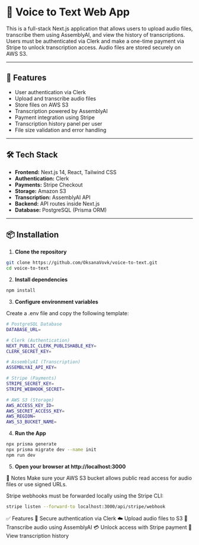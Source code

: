 # 🎤 Voice to Text Web App

This is a full-stack Next.js application that allows users to upload audio files, transcribe them using AssemblyAI, and view the history of transcriptions. Users must be authenticated via Clerk and make a one-time payment via Stripe to unlock transcription access. Audio files are stored securely on AWS S3.

---

## 🚀 Features

- User authentication via Clerk
- Upload and transcribe audio files
- Store files on AWS S3
- Transcription powered by AssemblyAI
- Payment integration using Stripe
- Transcription history panel per user
- File size validation and error handling

---

## 🛠️ Tech Stack

- **Frontend:** Next.js 14, React, Tailwind CSS
- **Authentication:** Clerk
- **Payments:** Stripe Checkout
- **Storage:** Amazon S3
- **Transcription:** AssemblyAI API
- **Backend:** API routes inside Next.js
- **Database:** PostgreSQL (Prisma ORM)

---

## 📦 Installation

1. **Clone the repository**

```bash
git clone https://github.com/OksanaVovk/voice-to-text.git
cd voice-to-text
```

2. **Install dependencies**

```bash
npm install
```

3. **Configure environment variables**

Create a .env file and copy the following template:

```bash
# PostgreSQL Database
DATABASE_URL=

# Clerk (Authentication)
NEXT_PUBLIC_CLERK_PUBLISHABLE_KEY=
CLERK_SECRET_KEY=

# AssemblyAI (Transcription)
ASSEMBLYAI_API_KEY=

# Stripe (Payments)
STRIPE_SECRET_KEY=
STRIPE_WEBHOOK_SECRET=

# AWS S3 (Storage)
AWS_ACCESS_KEY_ID=
AWS_SECRET_ACCESS_KEY=
AWS_REGION=
AWS_S3_BUCKET_NAME=

```

4. **Run the App**

```bash
npx prisma generate
npx prisma migrate dev --name init
npm run dev
```

5. **Open your browser at http://localhost:3000**

🧪 Notes
Make sure your AWS S3 bucket allows public read access for audio files or use signed URLs.

Stripe webhooks must be forwarded locally using the Stripe CLI:

```bash
stripe listen --forward-to localhost:3000/api/stripe/webhook
```

✅ Features
🔐 Secure authentication via Clerk
☁️ Upload audio files to S3
🧠 Transcribe audio using AssemblyAI
💳 Unlock access with Stripe payment
📜 View transcription history
